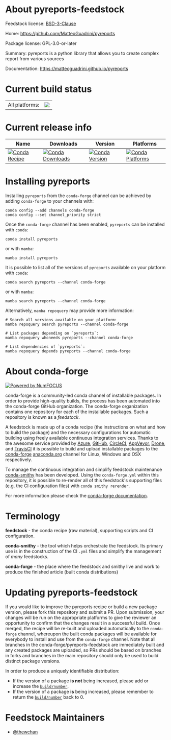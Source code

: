 About pyreports-feedstock
=========================

Feedstock license: [BSD-3-Clause](https://github.com/conda-forge/pyreports-feedstock/blob/main/LICENSE.txt)

Home: https://github.com/MatteoGuadrini/pyreports

Package license: GPL-3.0-or-later

Summary: pyreports is a python library that allows you to create complex report from various sources

Documentation: https://matteoguadrini.github.io/pyreports

Current build status
====================


<table><tr><td>All platforms:</td>
    <td>
      <a href="https://dev.azure.com/conda-forge/feedstock-builds/_build/latest?definitionId=16675&branchName=main">
        <img src="https://dev.azure.com/conda-forge/feedstock-builds/_apis/build/status/pyreports-feedstock?branchName=main">
      </a>
    </td>
  </tr>
</table>

Current release info
====================

| Name | Downloads | Version | Platforms |
| --- | --- | --- | --- |
| [![Conda Recipe](https://img.shields.io/badge/recipe-pyreports-green.svg)](https://anaconda.org/conda-forge/pyreports) | [![Conda Downloads](https://img.shields.io/conda/dn/conda-forge/pyreports.svg)](https://anaconda.org/conda-forge/pyreports) | [![Conda Version](https://img.shields.io/conda/vn/conda-forge/pyreports.svg)](https://anaconda.org/conda-forge/pyreports) | [![Conda Platforms](https://img.shields.io/conda/pn/conda-forge/pyreports.svg)](https://anaconda.org/conda-forge/pyreports) |

Installing pyreports
====================

Installing `pyreports` from the `conda-forge` channel can be achieved by adding `conda-forge` to your channels with:

```
conda config --add channels conda-forge
conda config --set channel_priority strict
```

Once the `conda-forge` channel has been enabled, `pyreports` can be installed with `conda`:

```
conda install pyreports
```

or with `mamba`:

```
mamba install pyreports
```

It is possible to list all of the versions of `pyreports` available on your platform with `conda`:

```
conda search pyreports --channel conda-forge
```

or with `mamba`:

```
mamba search pyreports --channel conda-forge
```

Alternatively, `mamba repoquery` may provide more information:

```
# Search all versions available on your platform:
mamba repoquery search pyreports --channel conda-forge

# List packages depending on `pyreports`:
mamba repoquery whoneeds pyreports --channel conda-forge

# List dependencies of `pyreports`:
mamba repoquery depends pyreports --channel conda-forge
```


About conda-forge
=================

[![Powered by
NumFOCUS](https://img.shields.io/badge/powered%20by-NumFOCUS-orange.svg?style=flat&colorA=E1523D&colorB=007D8A)](https://numfocus.org)

conda-forge is a community-led conda channel of installable packages.
In order to provide high-quality builds, the process has been automated into the
conda-forge GitHub organization. The conda-forge organization contains one repository
for each of the installable packages. Such a repository is known as a *feedstock*.

A feedstock is made up of a conda recipe (the instructions on what and how to build
the package) and the necessary configurations for automatic building using freely
available continuous integration services. Thanks to the awesome service provided by
[Azure](https://azure.microsoft.com/en-us/services/devops/), [GitHub](https://github.com/),
[CircleCI](https://circleci.com/), [AppVeyor](https://www.appveyor.com/),
[Drone](https://cloud.drone.io/welcome), and [TravisCI](https://travis-ci.com/)
it is possible to build and upload installable packages to the
[conda-forge](https://anaconda.org/conda-forge) [anaconda.org](https://anaconda.org/)
channel for Linux, Windows and OSX respectively.

To manage the continuous integration and simplify feedstock maintenance
[conda-smithy](https://github.com/conda-forge/conda-smithy) has been developed.
Using the ``conda-forge.yml`` within this repository, it is possible to re-render all of
this feedstock's supporting files (e.g. the CI configuration files) with ``conda smithy rerender``.

For more information please check the [conda-forge documentation](https://conda-forge.org/docs/).

Terminology
===========

**feedstock** - the conda recipe (raw material), supporting scripts and CI configuration.

**conda-smithy** - the tool which helps orchestrate the feedstock.
                   Its primary use is in the construction of the CI ``.yml`` files
                   and simplify the management of *many* feedstocks.

**conda-forge** - the place where the feedstock and smithy live and work to
                  produce the finished article (built conda distributions)


Updating pyreports-feedstock
============================

If you would like to improve the pyreports recipe or build a new
package version, please fork this repository and submit a PR. Upon submission,
your changes will be run on the appropriate platforms to give the reviewer an
opportunity to confirm that the changes result in a successful build. Once
merged, the recipe will be re-built and uploaded automatically to the
`conda-forge` channel, whereupon the built conda packages will be available for
everybody to install and use from the `conda-forge` channel.
Note that all branches in the conda-forge/pyreports-feedstock are
immediately built and any created packages are uploaded, so PRs should be based
on branches in forks and branches in the main repository should only be used to
build distinct package versions.

In order to produce a uniquely identifiable distribution:
 * If the version of a package **is not** being increased, please add or increase
   the [``build/number``](https://docs.conda.io/projects/conda-build/en/latest/resources/define-metadata.html#build-number-and-string).
 * If the version of a package **is** being increased, please remember to return
   the [``build/number``](https://docs.conda.io/projects/conda-build/en/latest/resources/define-metadata.html#build-number-and-string)
   back to 0.

Feedstock Maintainers
=====================

* [@thewchan](https://github.com/thewchan/)

